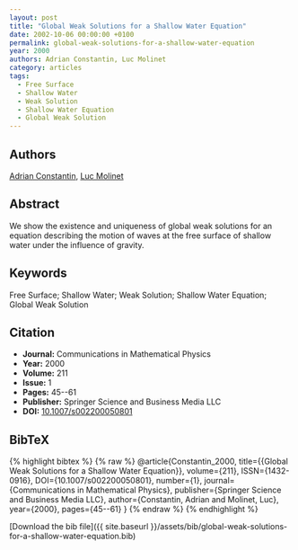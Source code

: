 ```yaml
---
layout: post
title: "Global Weak Solutions for a Shallow Water Equation"
date: 2002-10-06 00:00:00 +0100
permalink: global-weak-solutions-for-a-shallow-water-equation
year: 2000
authors: Adrian Constantin, Luc Molinet
category: articles
tags:
  - Free Surface
  - Shallow Water
  - Weak Solution
  - Shallow Water Equation
  - Global Weak Solution
---
```

 
## Authors
[Adrian Constantin](authors/adrian-constantin), [Luc Molinet](authors/luc-molinet)
 
## Abstract
We show the existence and uniqueness of global weak solutions for an equation describing the motion of waves at the free surface of shallow water under the influence of gravity.
 
## Keywords
Free Surface; Shallow Water; Weak Solution; Shallow Water Equation; Global Weak Solution
 
## Citation
- **Journal:** Communications in Mathematical Physics
- **Year:** 2000
- **Volume:** 211
- **Issue:** 1
- **Pages:** 45--61
- **Publisher:** Springer Science and Business Media LLC
- **DOI:** [10.1007/s002200050801](https://doi.org/10.1007/s002200050801)
 
## BibTeX
{% highlight bibtex %}
{% raw %}
@article{Constantin_2000,
  title={{Global Weak Solutions for a Shallow Water Equation}},
  volume={211},
  ISSN={1432-0916},
  DOI={10.1007/s002200050801},
  number={1},
  journal={Communications in Mathematical Physics},
  publisher={Springer Science and Business Media LLC},
  author={Constantin, Adrian and Molinet, Luc},
  year={2000},
  pages={45--61}
}
{% endraw %}
{% endhighlight %}
 
[Download the bib file]({{ site.baseurl }}/assets/bib/global-weak-solutions-for-a-shallow-water-equation.bib)
 
